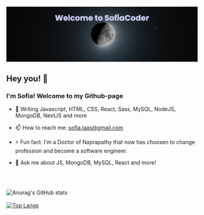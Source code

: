 ![banner.png](https://github.com/SofiaCoder/SofiaCoder/blob/264b011db9e2e5d483490963bf8106cc77ca256c/moonbanner.png)
## Hey you! 👋

### I'm Sofia! Welcome to my Github-page


- 🌱 Writing Javascript, HTML, CSS, React, Sass, MySQL, NodeJS, MongoDB, NextJS and more

- 📫 How to reach me: sofia.laas@gmail.com

- ⚡ Fun fact: I'm a Doctor of Naprapathy that now has choosen to change profession and become a software engineer.

- 💬 Ask me about JS, MongoDB, MySQL, React and more!
<br />
<br />

![Anurag's GitHub stats](https://github-readme-stats.vercel.app/api?username=SofiaCoder&theme=jolly&show_icons=true)
<br />
<br />
[![Top Langs](https://github-readme-stats.vercel.app/api/top-langs/?username=SofiaCoder&layout=compact)](https://github.com/SofiaCoder/github-readme-stats)

<!--
**SofiaCoder/SofiaCoder** is a ✨ _special_ ✨ repository because its `README.md` (this file) appears on your GitHub profile.

Here are some ideas to get you started:
- 🔭 I’m currently working on NodeJS
- 👯 I’m looking to collaborate on ...
- 🤔 I’m looking for help with 
- 😄 Pronouns: 


-->
